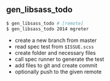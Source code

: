 ## gen_libsass_todo

```bash
$ gen_libsass_todo # [remote]
$ gen_libsass_todo 2014 mgreter
```

- create a new branch from master
- read spec test from `$ISSUE.scss`
- create folder and necessary files
- call spec runner to generate the test
- add files to git and create commit
- optionally push to the given remote
